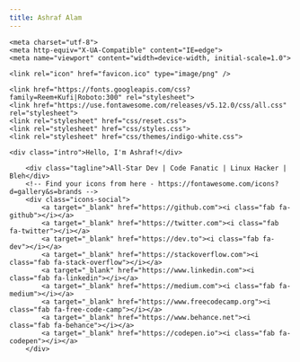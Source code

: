 ```yaml
---
title: Ashraf Alam
---
```


	<meta charset="utf-8">
	<meta http-equiv="X-UA-Compatible" content="IE=edge">
	<meta name="viewport" content="width=device-width, initial-scale=1.0">
  
	<link rel="icon" href="favicon.ico" type="image/png" />

	<link href="https://fonts.googleapis.com/css?family=Reem+Kufi|Roboto:300" rel="stylesheet">
	<link href="https://use.fontawesome.com/releases/v5.12.0/css/all.css" rel="stylesheet">
	<link rel="stylesheet" href="css/reset.css">
	<link rel="stylesheet" href="css/styles.css">
	<link rel="stylesheet" href="css/themes/indigo-white.css">
  
	<div class="intro">Hello, I'm Ashraf!</div>
	
		<div class="tagline">All-Star Dev | Code Fanatic | Linux Hacker | Bleh</div>
		<!-- Find your icons from here - https://fontawesome.com/icons?d=gallery&s=brands -->
		<div class="icons-social">
			<a target="_blank" href="https://github.com"><i class="fab fa-github"></i></a>
			<a target="_blank" href="https://twitter.com"><i class="fab fa-twitter"></i></a>
			<a target="_blank" href="https://dev.to"><i class="fab fa-dev"></i></a>
			<a target="_blank" href="https://stackoverflow.com"><i class="fab fa-stack-overflow"></i></a>
			<a target="_blank" href="https://www.linkedin.com"><i class="fab fa-linkedin"></i></a>
			<a target="_blank" href="https://medium.com"><i class="fab fa-medium"></i></a>
			<a target="_blank" href="https://www.freecodecamp.org"><i class="fab fa-free-code-camp"></i></a>
			<a target="_blank" href="https://www.behance.net"><i class="fab fa-behance"></i></a>
			<a target="_blank" href="https://codepen.io"><i class="fab fa-codepen"></i></a>
		</div>
